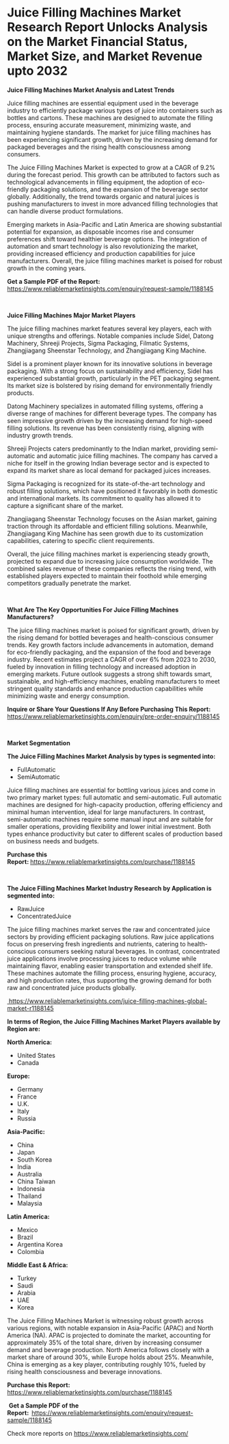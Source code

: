 <p><h1>Juice Filling Machines Market Research Report Unlocks Analysis on the Market Financial Status, Market Size, and Market Revenue upto 2032</h1></p><p><strong>Juice Filling Machines Market Analysis and Latest Trends</strong></p>
<p><p>Juice filling machines are essential equipment used in the beverage industry to efficiently package various types of juice into containers such as bottles and cartons. These machines are designed to automate the filling process, ensuring accurate measurement, minimizing waste, and maintaining hygiene standards. The market for juice filling machines has been experiencing significant growth, driven by the increasing demand for packaged beverages and the rising health consciousness among consumers.</p><p>The Juice Filling Machines Market is expected to grow at a CAGR of 9.2% during the forecast period. This growth can be attributed to factors such as technological advancements in filling equipment, the adoption of eco-friendly packaging solutions, and the expansion of the beverage sector globally. Additionally, the trend towards organic and natural juices is pushing manufacturers to invest in more advanced filling technologies that can handle diverse product formulations.</p><p>Emerging markets in Asia-Pacific and Latin America are showing substantial potential for expansion, as disposable incomes rise and consumer preferences shift toward healthier beverage options. The integration of automation and smart technology is also revolutionizing the market, providing increased efficiency and production capabilities for juice manufacturers. Overall, the juice filling machines market is poised for robust growth in the coming years.</p></p>
<p><strong>Get a Sample PDF of the Report:&nbsp;</strong> <a href="https://www.reliablemarketinsights.com/enquiry/request-sample/1188145?utm_campaign=3551&utm_medium=2&utm_source=Github&utm_content=ia&utm_term=10042025&utm_id=juice-filling-machines">https://www.reliablemarketinsights.com/enquiry/request-sample/1188145</a></p>
<p>&nbsp;</p>
<p><strong>Juice Filling Machines Major Market Players</strong></p>
<p><p>The juice filling machines market features several key players, each with unique strengths and offerings. Notable companies include Sidel, Datong Machinery, Shreeji Projects, Sigma Packaging, Filmatic Systems, Zhangjiagang Sheenstar Technology, and Zhangjiagang King Machine. </p><p>Sidel is a prominent player known for its innovative solutions in beverage packaging. With a strong focus on sustainability and efficiency, Sidel has experienced substantial growth, particularly in the PET packaging segment. Its market size is bolstered by rising demand for environmentally friendly products.</p><p>Datong Machinery specializes in automated filling systems, offering a diverse range of machines for different beverage types. The company has seen impressive growth driven by the increasing demand for high-speed filling solutions. Its revenue has been consistently rising, aligning with industry growth trends.</p><p>Shreeji Projects caters predominantly to the Indian market, providing semi-automatic and automatic juice filling machines. The company has carved a niche for itself in the growing Indian beverage sector and is expected to expand its market share as local demand for packaged juices increases.</p><p>Sigma Packaging is recognized for its state-of-the-art technology and robust filling solutions, which have positioned it favorably in both domestic and international markets. Its commitment to quality has allowed it to capture a significant share of the market.</p><p>Zhangjiagang Sheenstar Technology focuses on the Asian market, gaining traction through its affordable and efficient filling solutions. Meanwhile, Zhangjiagang King Machine has seen growth due to its customization capabilities, catering to specific client requirements.</p><p>Overall, the juice filling machines market is experiencing steady growth, projected to expand due to increasing juice consumption worldwide. The combined sales revenue of these companies reflects the rising trend, with established players expected to maintain their foothold while emerging competitors gradually penetrate the market.</p></p>
<p>&nbsp;</p>
<p><strong>What Are The Key Opportunities For Juice Filling Machines Manufacturers?</strong></p>
<p><p>The juice filling machines market is poised for significant growth, driven by the rising demand for bottled beverages and health-conscious consumer trends. Key growth factors include advancements in automation, demand for eco-friendly packaging, and the expansion of the food and beverage industry. Recent estimates project a CAGR of over 6% from 2023 to 2030, fueled by innovation in filling technology and increased adoption in emerging markets. Future outlook suggests a strong shift towards smart, sustainable, and high-efficiency machines, enabling manufacturers to meet stringent quality standards and enhance production capabilities while minimizing waste and energy consumption.</p></p>
<p><strong>Inquire or Share Your Questions If Any Before Purchasing This Report:</strong> <a href="https://www.reliablemarketinsights.com/enquiry/pre-order-enquiry/1188145?utm_campaign=3551&utm_medium=2&utm_source=Github&utm_content=ia&utm_term=10042025&utm_id=juice-filling-machines">https://www.reliablemarketinsights.com/enquiry/pre-order-enquiry/1188145</a></p>
<p>&nbsp;</p>
<p><strong>Market Segmentation</strong></p>
<p><strong>The Juice Filling Machines Market Analysis by types is segmented into:</strong></p>
<p><ul><li>FullAutomatic</li><li>SemiAutomatic</li></ul></p>
<p><p>Juice filling machines are essential for bottling various juices and come in two primary market types: full automatic and semi-automatic. Full automatic machines are designed for high-capacity production, offering efficiency and minimal human intervention, ideal for large manufacturers. In contrast, semi-automatic machines require some manual input and are suitable for smaller operations, providing flexibility and lower initial investment. Both types enhance productivity but cater to different scales of production based on business needs and budgets.</p></p>
<p><strong>Purchase this Report:&nbsp;</strong><a href="https://www.reliablemarketinsights.com/purchase/1188145?utm_campaign=3551&utm_medium=2&utm_source=Github&utm_content=ia&utm_term=10042025&utm_id=juice-filling-machines">https://www.reliablemarketinsights.com/purchase/1188145</a></p>
<p>&nbsp;</p>
<p><strong>The Juice Filling Machines Market Industry Research by Application is segmented into:</strong></p>
<p><ul><li>RawJuice</li><li>ConcentratedJuice</li></ul></p>
<p><p>The juice filling machines market serves the raw and concentrated juice sectors by providing efficient packaging solutions. Raw juice applications focus on preserving fresh ingredients and nutrients, catering to health-conscious consumers seeking natural beverages. In contrast, concentrated juice applications involve processing juices to reduce volume while maintaining flavor, enabling easier transportation and extended shelf life. These machines automate the filling process, ensuring hygiene, accuracy, and high production rates, thus supporting the growing demand for both raw and concentrated juice products globally.</p></p>
<p><a href="https://www.reliablemarketinsights.com/juice-filling-machines-global-market-r1188145?utm_campaign=3551&utm_medium=2&utm_source=Github&utm_content=ia&utm_term=10042025&utm_id=juice-filling-machines">&nbsp;https://www.reliablemarketinsights.com/juice-filling-machines-global-market-r1188145</a></p>
<p><strong>In terms of Region, the Juice Filling Machines Market Players available by Region are:</strong></p>
<p>
    <p> <strong> North America: </strong>
        <ul>
            <li>United States</li>
            <li>Canada</li>
        </ul>
        </p> 
    <p> <strong> Europe: </strong>
        <ul>
            <li>Germany</li>
            <li>France</li>
            <li>U.K.</li>
            <li>Italy</li>
            <li>Russia</li>
        </ul>
        </p> 
    <p> <strong> Asia-Pacific: </strong>
        <ul>
            <li>China</li>
            <li>Japan</li>
            <li>South Korea</li>
            <li>India</li>
            <li>Australia</li>
            <li>China Taiwan</li>
            <li>Indonesia</li>
            <li>Thailand</li>
            <li>Malaysia</li>
        </ul>
        </p> 
    <p> <strong> Latin America: </strong>
        <ul>
            <li>Mexico</li>
            <li>Brazil</li>
            <li>Argentina Korea</li>
            <li>Colombia</li>
        </ul>
        </p> 
    <p> <strong> Middle East & Africa: </strong>
        <ul>
            <li>Turkey</li>
            <li>Saudi</li>
            <li>Arabia</li>
            <li>UAE</li>
            <li>Korea</li>
        </ul>
    </p>
    </p>
<p><p>The Juice Filling Machines Market is witnessing robust growth across various regions, with notable expansion in Asia-Pacific (APAC) and North America (NA). APAC is projected to dominate the market, accounting for approximately 35% of the total share, driven by increasing consumer demand and beverage production. North America follows closely with a market share of around 30%, while Europe holds about 25%. Meanwhile, China is emerging as a key player, contributing roughly 10%, fueled by rising health consciousness and beverage innovations.</p></p>
<p><strong>Purchase this Report: </strong><a href="https://www.reliablemarketinsights.com/purchase/1188145?utm_campaign=3551&utm_medium=2&utm_source=Github&utm_content=ia&utm_term=10042025&utm_id=juice-filling-machines">https://www.reliablemarketinsights.com/purchase/1188145</a></p>
<p>&nbsp;<strong>Get a Sample PDF of the Report:&nbsp;&nbsp;</strong><a href="https://www.reliablemarketinsights.com/enquiry/request-sample/1188145?utm_campaign=3551&utm_medium=2&utm_source=Github&utm_content=ia&utm_term=10042025&utm_id=juice-filling-machines">https://www.reliablemarketinsights.com/enquiry/request-sample/1188145</a></p>
<p><strong></strong></p>
<p>Check more reports on <a href="https://www.reliablemarketinsights.com/?utm_campaign=3551&utm_medium=2&utm_source=Github&utm_content=ia&utm_term=10042025&utm_id=juice-filling-machines">https://www.reliablemarketinsights.com/</a></p>